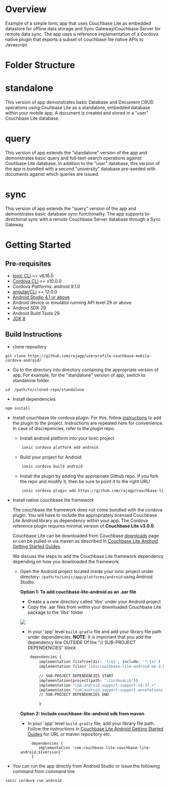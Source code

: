 # Overview
Example of a simple Ionic app that uses Couchbase Lite as embedded datastore for offline data storage and Sync Gateway/Couchbase Server for remote data sync.
The app uses a reference implementation of a Cordova native plugin that exports a subset of couchbase lite native APIs to Javascript.


# Folder Structure

# standalone
This version of app demonstrates basic Database and Document CRUD operations using Couhbase Lite as a standalone, embedded database within your mobile app. A document is created and stored in a "user" Couchbase Lite database.
 

# query
This version of app extends the "standalone" version of the app and demonstrates basic query and full-text-search operations against Couhbase Lite database. In addition to the "user" database, this version of the app is bundled with a second "university" database pre-seeded with documents against which queries are issued.

# sync
This version of app extends the "query" version of the app and demonstrates basic database sync functionality. The app supports bi-directional sync with a remote Couchbase Server database through a Sync Gateway.


# Getting Started

## Pre-requisites
* [Ionic CLI](https://ionicframework.com/docs/cli) >= v6.16.0
* [Cordova CLI](https://github.com/apache/cordova-cli) >= v10.0.0
* Cordova Platforms: android 9.1.0
* [angular/CLI](https://angular.io/cli) >= 12.0.0
* [Android Studio 4.1 or above](https://developer.android.com/studio)
* Android device or emulator running API level 29 or above
* Android SDK 29
* Android Build Tools 29
* [JDK 8](https://www.oracle.com/technetwork/java/javase/downloads/jdk8-downloads-2133151.html)

## Build Instructions

* clone repository
```
git clone https://github.com/rajagp/userprofile-couchbase-mobile-cordova-android/
```
* Go to the directory into directory containing the appropriate version of app. For example, for the "standalone" version of app, switch to standalone folder.
```
cd  /path/to/cloned-repo/standalone

```
* Install dependencies 
 
 ```
 npm install
 ```
 
*  Install couchbase lite cordova plugin. For this, follow [instructions](https://github.com/rajagp/couchbase-lite-cordova-plugin-android) to add the plugin to the project. Instructions are repeated here  for convenience. In case of discrepencies, refer to the plugin repo.
 
    *  Install android platform into your Ionic project 

    ```bash
        ionic cordova platform add android
    ```
    * Build your project for Android

    ```bash
        ionic cordova build android
    ```
    * Install the plugin by adding the appropriate Github repo. If you fork the repo and modify it, then be sure to point it to the right URL!

    ```bash
        ionic cordova plugin add https://github.com/rajagp/couchbase-lite-cordova-plugin-android.git
    ```
* Install native couchbase lite framework

    The couchbase lite framework does not come bundled with the cordova plugin. You will have to include the appropriately licensed Couchbase Lite Android library as dependency within your app. The Cordova reference plugin requires minimal version of **Couchbase Lite v3.0.0**. 
    
    Couchbase Lite can be downloaded from Couchbase [downloads](https://www.couchbase.com/downloads) page or can be pulled in via maven as described in [Couchbase Lite Android Getting Started Guides](https://docs.couchbase.com/couchbase-lite/current/android/gs-install.html).
    
    We discuss the steps to add the Couchbase Lite framework dependency depending on how you downloaded the framework. 
    
    * Open the Android project located inside your ionic project under directory: `/path/to/ionic/app/platforms/android` using Android Studio.
    
        **Option 1: To add couchbase-lite-android as an .aar file**
    
        * Create a a new directory called 'libs' under your Android project
        * Copy the .aar files from within your downloaded Couchbase Lite package to the 'libs' folder 
    
        ![](https://blog.couchbase.com/wp-content/uploads/2021/08/adding-couchbase-lite-aar-files.png)
    
        * In your 'app' level `build.gradle` file and add your library file path under dependencies. 
        **NOTE**: It is important that you add the dependency line OUTSIDE Of the "// SUB-PROJECT DEPENDENCIES" block
    
           ```bash
            dependencies {
                implementation fileTree(dir: 'libs', include: '*.jar')
                implementation files('libs/couchbase-lite-android-ee-3.0.0.aar', 'libs/okhttp-3.14.7.jar','libs/okio-1.17.2.jar')
               
                // SUB-PROJECT DEPENDENCIES START
                implementation(project(path: ":CordovaLib"))
                implementation "com.android.support:support-v4:27.+"
                implementation "com.android.support:support-annotations:27.+"
                // SUB-PROJECT DEPENDENCIES END
        
                }
            ```
    
       **Option 2: Include couchbase-lite-android sdk from maven**
    
        * In your 'app' level `build.gradle` file, add your library file path. Follow the instructions in [Couchbase Lite Android Getting Started Guides](https://docs.couchbase.com/couchbase-lite/current/android/gs-install.html) for URL or maven repository etc.
        ```
             dependencies {
                implementation 'com.couchbase.lite:couchbase-lite-android:${version}'
             }
        ```
 * You can run the app directly from Android Studio or issue the following command from command line
 
 ```bash
 ionic cordova run android
 ```
